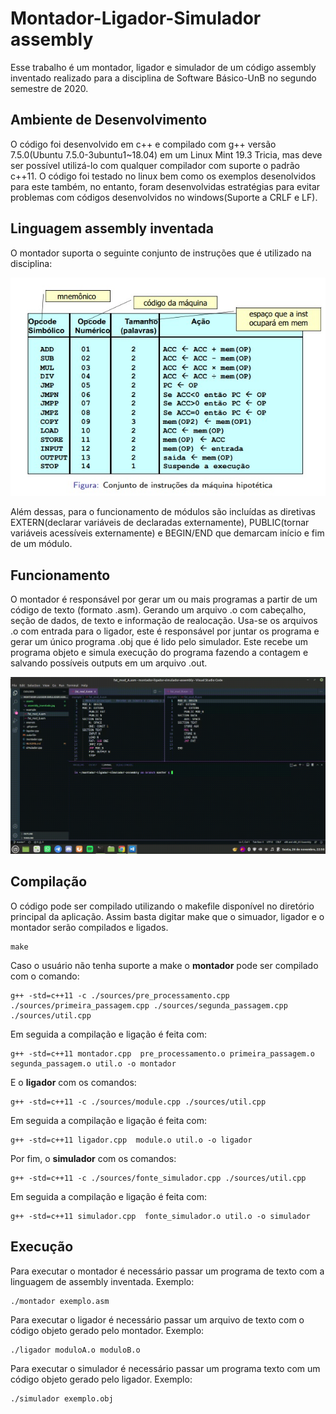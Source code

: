 # Montador-Ligador-Simulador assembly

Esse trabalho é um montador, ligador e simulador de um código assembly inventado realizado para a disciplina de Software Básico-UnB no segundo semestre de 2020.

## Ambiente de Desenvolvimento
O código foi desenvolvido em c++ e compilado com g++ versão 7.5.0(Ubuntu 7.5.0-3ubuntu1~18.04) em um Linux Mint 19.3 Tricia, mas deve ser possível utilizá-lo com qualquer compilador com suporte o padrão c++11. O código foi testado no linux bem como os exemplos desenolvidos para este também, no entanto, foram desenvolvidas estratégias para evitar problemas com códigos desenvolvidos no windows(Suporte a CRLF e LF).

## Linguagem assembly inventada

O montador suporta o seguinte conjunto de instruções que é utilizado na disciplina:

![Tabela assembly inventado](/assets/assembly_inventado.jpg)


Além dessas, para o funcionamento de módulos são incluídas as diretivas EXTERN(declarar variáveis de declaradas externamente), PUBLIC(tornar variáveis acessíveis externamente) e BEGIN/END que demarcam início e fim de um módulo.

## Funcionamento

O montador é responsável por gerar um ou mais programas a partir de um código de texto (formato .asm). Gerando um arquivo .o com cabeçalho, seção de dados, de texto e informação de realocação. Usa-se os arquivos .o com entrada para o ligador, este é responsável por juntar os programa e gerar um único programa .obj que é lido pelo simulador. Este recebe um programa objeto e simula execução do programa fazendo a contagem e salvando possíveis outputs em um arquivo .out.

![Exemplo de funcionamento](/assets/1.gif)


## Compilação

O código pode ser compilado utilizando o makefile disponível no diretório principal da aplicação. Assim basta digitar make que o simuador, ligador e o montador serão compilados e ligados. 

```
make
```

Caso o usuário não tenha suporte a make o **montador** pode ser compilado com o comando:

```
g++ -std=c++11 -c ./sources/pre_processamento.cpp ./sources/primeira_passagem.cpp ./sources/segunda_passagem.cpp ./sources/util.cpp
```

Em seguida a compilação e ligação é feita com:

```
g++ -std=c++11 montador.cpp  pre_processamento.o primeira_passagem.o segunda_passagem.o util.o -o montador
```

E o **ligador** com os comandos:
```
g++ -std=c++11 -c ./sources/module.cpp ./sources/util.cpp
```

Em seguida a compilação e ligação é feita com:
```
g++ -std=c++11 ligador.cpp  module.o util.o -o ligador
```

Por fim, o **simulador** com os comandos:
```
g++ -std=c++11 -c ./sources/fonte_simulador.cpp ./sources/util.cpp
```
Em seguida a compilação e ligação é feita com:
```
g++ -std=c++11 simulador.cpp  fonte_simulador.o util.o -o simulador
```
## Execução
Para executar o montador é necessário passar um programa de texto com a linguagem de assembly inventada. Exemplo:
```
./montador exemplo.asm
```
Para executar o ligador é necessário passar um arquivo de texto com o código objeto gerado pelo montador. Exemplo:
```
./ligador moduloA.o moduloB.o
```
Para executar o simulador é necessário passar um programa texto com um código objeto gerado pelo ligador. Exemplo:


```
./simulador exemplo.obj
```


